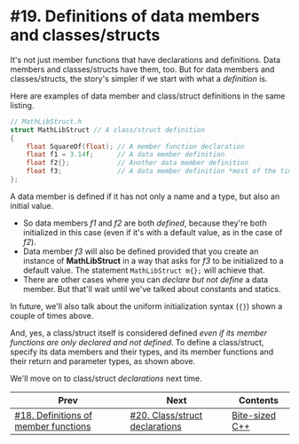 # #19. Definitions of data members and classes/structs

It's not just member functions that have declarations and definitions. Data members and classes/structs have them, too. But for data members and classes/structs, the story's simpler if we start with what a *definition* is.

Here are examples of data member and class/struct definitions in the same listing.

```cpp
// MathLibStruct.h
struct MathLibStruct // A class/struct definition
{
    float SquareOf(float); // A member function declaration
    float f1 = 3.14f;      // A data member definition
    float f2{};            // Another data member definition
    float f3;              // A data member definition *most of the time* (see below)
};
```

A data member is defined if it has not only a name and a type, but also an initial value.

* So data members *f1* and *f2* are both *defined*, because they're both initialized in this case (even if it's with a default value, as in the case of *f2*).
* Data member *f3* will also be defined provided that you create an instance of **MathLibStruct** in a way that asks for *f3* to be initialized to a default value. The statement `MathLibStruct m{};` will achieve that.
* There are other cases where you can *declare but not define* a data member. But that'll wait until we've talked about constants and statics.

In future, we'll also talk about the uniform initialization syntax (`{}`) shown a couple of times above.

And, yes, a class/struct itself is considered defined *even if its member functions are only declared and not defined*. To define a class/struct, specify its data members and their types, and its member functions and their return and parameter types, as shown above.

We'll move on to class/struct *declarations* next time.

|Prev|Next|Contents|
|-|-|-|
|[#18. Definitions of member functions](018.md)|[#20. Class/struct declarations](020.md)|[Bite-sized C++](../README.md)|

